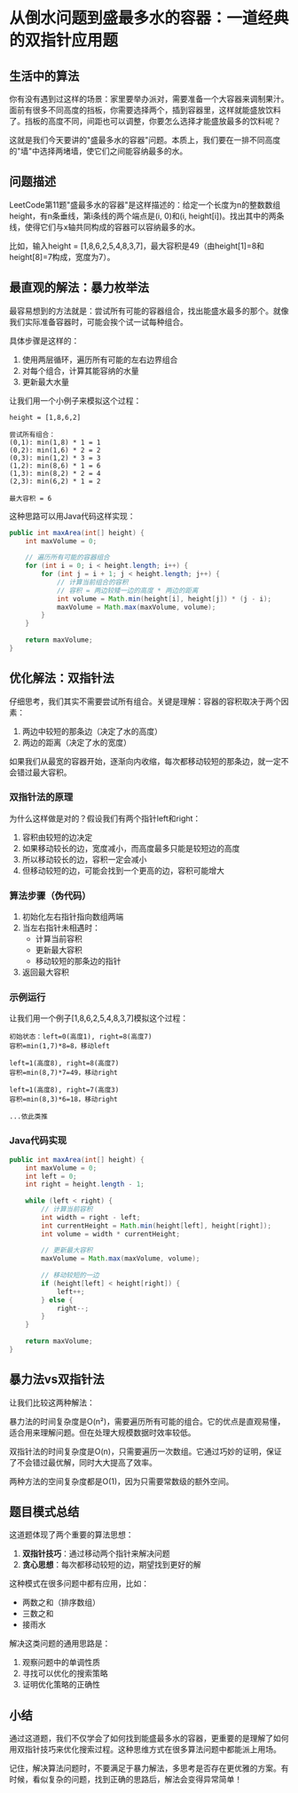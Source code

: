 # 从倒水问题到盛最多水的容器：一道经典的双指针应用题

## 生活中的算法
你有没有遇到过这样的场景：家里要举办派对，需要准备一个大容器来调制果汁。面前有很多不同高度的挡板，你需要选择两个，插到容器里，这样就能盛放饮料了。挡板的高度不同，间距也可以调整，你要怎么选择才能盛放最多的饮料呢？

这就是我们今天要讲的"盛最多水的容器"问题。本质上，我们要在一排不同高度的"墙"中选择两堵墙，使它们之间能容纳最多的水。

## 问题描述
LeetCode第11题"盛最多水的容器"是这样描述的：给定一个长度为n的整数数组height，有n条垂线，第i条线的两个端点是(i, 0)和(i, height[i])。找出其中的两条线，使得它们与x轴共同构成的容器可以容纳最多的水。

比如，输入height = [1,8,6,2,5,4,8,3,7]，最大容积是49（由height[1]=8和height[8]=7构成，宽度为7）。

## 最直观的解法：暴力枚举法
最容易想到的方法就是：尝试所有可能的容器组合，找出能盛水最多的那个。就像我们实际准备容器时，可能会挨个试一试每种组合。

具体步骤是这样的：
1. 使用两层循环，遍历所有可能的左右边界组合
2. 对每个组合，计算其能容纳的水量
3. 更新最大水量

让我们用一个小例子来模拟这个过程：
```
height = [1,8,6,2]

尝试所有组合：
(0,1): min(1,8) * 1 = 1
(0,2): min(1,6) * 2 = 2
(0,3): min(1,2) * 3 = 3
(1,2): min(8,6) * 1 = 6
(1,3): min(8,2) * 2 = 4
(2,3): min(6,2) * 1 = 2

最大容积 = 6
```

这种思路可以用Java代码这样实现：
```java
public int maxArea(int[] height) {
    int maxVolume = 0;
    
    // 遍历所有可能的容器组合
    for (int i = 0; i < height.length; i++) {
        for (int j = i + 1; j < height.length; j++) {
            // 计算当前组合的容积
            // 容积 = 两边较矮一边的高度 * 两边的距离
            int volume = Math.min(height[i], height[j]) * (j - i);
            maxVolume = Math.max(maxVolume, volume);
        }
    }
    
    return maxVolume;
}
```

## 优化解法：双指针法
仔细思考，我们其实不需要尝试所有组合。关键是理解：容器的容积取决于两个因素：
1. 两边中较短的那条边（决定了水的高度）
2. 两边的距离（决定了水的宽度）

如果我们从最宽的容器开始，逐渐向内收缩，每次都移动较短的那条边，就一定不会错过最大容积。

### 双指针法的原理
为什么这样做是对的？假设我们有两个指针left和right：
1. 容积由较短的边决定
2. 如果移动较长的边，宽度减小，而高度最多只能是较短边的高度
3. 所以移动较长的边，容积一定会减小
4. 但移动较短的边，可能会找到一个更高的边，容积可能增大

### 算法步骤（伪代码）
1. 初始化左右指针指向数组两端
2. 当左右指针未相遇时：
   - 计算当前容积
   - 更新最大容积
   - 移动较短的那条边的指针
3. 返回最大容积

### 示例运行
让我们用一个例子[1,8,6,2,5,4,8,3,7]模拟这个过程：
```
初始状态：left=0(高度1), right=8(高度7)
容积=min(1,7)*8=8，移动left

left=1(高度8), right=8(高度7)
容积=min(8,7)*7=49，移动right

left=1(高度8), right=7(高度3)
容积=min(8,3)*6=18，移动right

...依此类推
```

### Java代码实现
```java
public int maxArea(int[] height) {
    int maxVolume = 0;
    int left = 0;
    int right = height.length - 1;
    
    while (left < right) {
        // 计算当前容积
        int width = right - left;
        int currentHeight = Math.min(height[left], height[right]);
        int volume = width * currentHeight;
        
        // 更新最大容积
        maxVolume = Math.max(maxVolume, volume);
        
        // 移动较短的一边
        if (height[left] < height[right]) {
            left++;
        } else {
            right--;
        }
    }
    
    return maxVolume;
}
```

## 暴力法vs双指针法
让我们比较这两种解法：

暴力法的时间复杂度是O(n²)，需要遍历所有可能的组合。它的优点是直观易懂，适合用来理解问题。但在处理大规模数据时效率较低。

双指针法的时间复杂度是O(n)，只需要遍历一次数组。它通过巧妙的证明，保证了不会错过最优解，同时大大提高了效率。

两种方法的空间复杂度都是O(1)，因为只需要常数级的额外空间。

## 题目模式总结
这道题体现了两个重要的算法思想：
1. **双指针技巧**：通过移动两个指针来解决问题
2. **贪心思想**：每次都移动较短的边，期望找到更好的解

这种模式在很多问题中都有应用，比如：
- 两数之和（排序数组）
- 三数之和
- 接雨水

解决这类问题的通用思路是：
1. 观察问题中的单调性质
2. 寻找可以优化的搜索策略
3. 证明优化策略的正确性

## 小结
通过这道题，我们不仅学会了如何找到能盛最多水的容器，更重要的是理解了如何用双指针技巧来优化搜索过程。这种思维方式在很多算法问题中都能派上用场。

记住，解决算法问题时，不要满足于暴力解法，多思考是否存在更优雅的方案。有时候，看似复杂的问题，找到正确的思路后，解法会变得异常简单！



